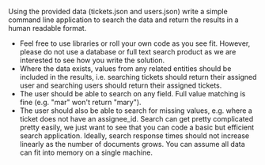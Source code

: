 Using the provided data (tickets.json and users.json) write a simple command line application
to search the data and return the results in a human readable format.
* Feel free to use libraries or roll your own code as you see fit. However, please do not use a
database or full text search product as we are interested to see how you write the solution.
* Where the data exists, values from any related entities should be included in the results, i.e.
searching tickets should return their assigned user and searching users should return their
assigned tickets.
* The user should be able to search on any field. Full value matching is fine (e.g. "mar" won't
return "mary").
* The user should also be able to search for missing values, e.g. where a ticket does not have
an assignee_id.
Search can get pretty complicated pretty easily, we just want to see that you can code a basic
but efficient search application. Ideally, search response times should not increase linearly as
the number of documents grows. You can assume all data can fit into memory on a single
machine.

